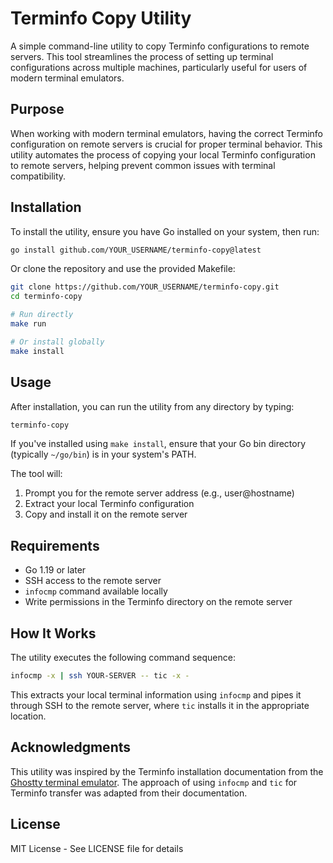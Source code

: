 # Terminfo Copy Utility

A simple command-line utility to copy Terminfo configurations to remote servers. This tool streamlines the process of setting up terminal configurations across multiple machines, particularly useful for users of modern terminal emulators.

## Purpose

When working with modern terminal emulators, having the correct Terminfo configuration on remote servers is crucial for proper terminal behavior. This utility automates the process of copying your local Terminfo configuration to remote servers, helping prevent common issues with terminal compatibility.

## Installation

To install the utility, ensure you have Go installed on your system, then run:

```bash
go install github.com/YOUR_USERNAME/terminfo-copy@latest
```

Or clone the repository and use the provided Makefile:

```bash
git clone https://github.com/YOUR_USERNAME/terminfo-copy.git
cd terminfo-copy

# Run directly
make run

# Or install globally
make install
```

## Usage

After installation, you can run the utility from any directory by typing:

```bash
terminfo-copy
```

If you've installed using `make install`, ensure that your Go bin directory (typically `~/go/bin`) is in your system's PATH.

The tool will:
1. Prompt you for the remote server address (e.g., user@hostname)
2. Extract your local Terminfo configuration
3. Copy and install it on the remote server

## Requirements

- Go 1.19 or later
- SSH access to the remote server
- `infocmp` command available locally
- Write permissions in the Terminfo directory on the remote server

## How It Works

The utility executes the following command sequence:
```bash
infocmp -x | ssh YOUR-SERVER -- tic -x -
```

This extracts your local terminal information using `infocmp` and pipes it through SSH to the remote server, where `tic` installs it in the appropriate location.

## Acknowledgments

This utility was inspired by the Terminfo installation documentation from the [Ghostty terminal emulator](https://ghostty.org/docs/help/terminfo). The approach of using `infocmp` and `tic` for Terminfo transfer was adapted from their documentation.

## License

MIT License - See LICENSE file for details
